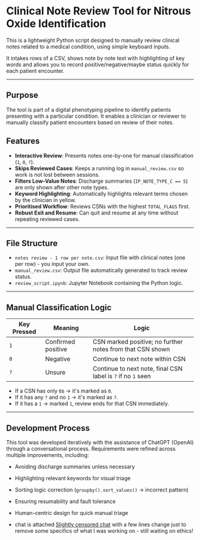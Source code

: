 # Clinical Note Review Tool for Nitrous Oxide Identification

This is a lightweight Python script designed to manually review clinical notes related to a medical condition, using simple keyboard inputs.

It intakes rows of a CSV, shows note by note text with highlighting of key words and allows you to record positive/negative/maybe status quickly for each patient encounter.

---

##  Purpose

The tool is part of a digital phenotyping pipeline to identify patients presenting with a particular condition. It enables a clinician or reviewer to manually classify patient encounters based on review of their notes.

## Features

- **Interactive Review**: Presents notes one-by-one for manual classification (`1`, `0`, `?`).
- **Skips Reviewed Cases**: Keeps a running log in `manual_review.csv` so work is not lost between sessions.
- **Filters Low-Value Notes**: Discharge summaries (`IP_NOTE_TYPE_C == 5`) are only shown after other note types.
- **Keyword Highlighting**: Automatically highlights relevant terms chosen by the clinician in yellow.
- **Prioritised Workflow**: Reviews CSNs with the highest `TOTAL_FLAGS` first.
- **Robust Exit and Resume**: Can quit and resume at any time without repeating reviewed cases.

---

## File Structure

- `notes review - 1 row per note.csv`: Input file with clinical notes (one per row) - you input your own.
- `manual_review.csv`: Output file automatically generated to track review status.
- `review_script.ipynb`: Jupyter Notebook containing the Python logic.

---

## Manual Classification Logic

| Key Pressed | Meaning                        | Logic                                                             |
|-------------|--------------------------------|-------------------------------------------------------------------|
| `1`         | Confirmed positive             | CSN marked positive; no further notes from that CSN shown        |
| `0`         | Negative                       | Continue to next note within CSN                                 |
| `?`         | Unsure                         | Continue to next note, final CSN label is `?` if no `1` seen     |

- If a CSN has only `0`s → it's marked as `0`.
- If it has any `?` and no `1` → it's marked as `?`.
- If it has a `1` → marked `1`, review ends for that CSN immediately.

---

## Development Process

This tool was developed iteratively with the assistance of ChatGPT (OpenAI) through a conversational process. Requirements were refined across multiple improvements, including:

- Avoiding discharge summaries unless necessary
- Highlighting relevant keywords for visual triage
- Sorting logic correction (`groupby().sort_values()` → incorrect pattern)
- Ensuring resumability and fault tolerance
- Human-centric design for quick manual triage

- chat is attached [Slightly censored chat](CensoredChat.md) with a few lines change just to remove some specifics of what I was working on - still waiting on ethics!

